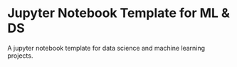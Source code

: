 # Jupyter Notebook Template for ML & DS

A jupyter notebook template for data science and machine learning projects.
